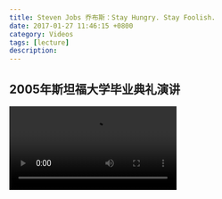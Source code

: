 ```yaml
---
title: Steven Jobs 乔布斯：Stay Hungry. Stay Foolish.
date: 2017-01-27 11:46:15 +0800
category: Videos
tags: [lecture]
description: 
---
```


## 2005年斯坦福大学毕业典礼演讲

<p>
<video data-v-41b14064="" controls="controls" webkit-playsinline="true" playsinline="playsinline" src="//f.video.weibocdn.com/000zPr28lx07wVbikaKY01041202jYlY0E010.mp4?label=mp4_hd&template=640x480.24.0&trans_finger=ac6fb6d5c49a67fe2901ae638b222ab2&Expires=1580395525&ssig=aoPCLTfBh8&KID=unistore,video
" preload="preload" id="video" class="video"></video>
</p>

